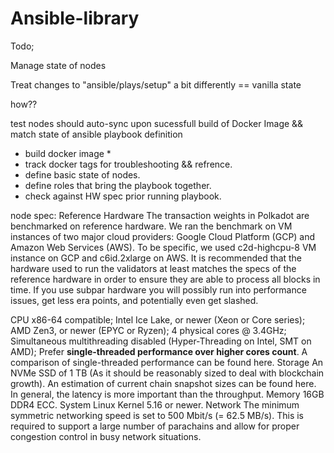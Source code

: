 # Ansible-library

Todo;

Manage state of nodes 

Treat changes to "ansible/plays/setup" a bit differently == vanilla state


how??

test nodes should auto-sync upon sucessfull build of Docker Image && match state of ansible playbook definition 

- build docker image *
- track docker tags for troubleshooting && refrence. 
- define basic state of nodes.
- define roles that bring the playbook together.
- check against HW spec prior running playbook.

node spec:
Reference Hardware
The transaction weights in Polkadot are benchmarked on reference hardware. We ran the benchmark on VM instances of two major cloud providers: Google Cloud Platform (GCP) and Amazon Web Services (AWS). To be specific, we used c2d-highcpu-8 VM instance on GCP and c6id.2xlarge on AWS. It is recommended that the hardware used to run the validators at least matches the specs of the reference hardware in order to ensure they are able to process all blocks in time. If you use subpar hardware you will possibly run into performance issues, get less era points, and potentially even get slashed.

CPU
x86-64 compatible;
Intel Ice Lake, or newer (Xeon or Core series); AMD Zen3, or newer (EPYC or Ryzen);
4 physical cores @ 3.4GHz;
Simultaneous multithreading disabled (Hyper-Threading on Intel, SMT on AMD);
Prefer **single-threaded performance over higher cores count**. A comparison of single-threaded performance can be found here.
Storage
An NVMe SSD of 1 TB (As it should be reasonably sized to deal with blockchain growth). An estimation of current chain snapshot sizes can be found here. In general, the latency is more important than the throughput.
Memory
16GB DDR4 ECC.
System
Linux Kernel 5.16 or newer.
Network
The minimum symmetric networking speed is set to 500 Mbit/s (= 62.5 MB/s). This is required to support a large number of parachains and allow for proper congestion control in busy network situations.